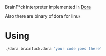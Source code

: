 BrainF*ck interpreter implemented in [Dora](https://github.com/dinfuehr/dora)


Also there are binary of dora for linux

# Using 
```sh
./dora brainfuck.dora 'your code goes there'

```